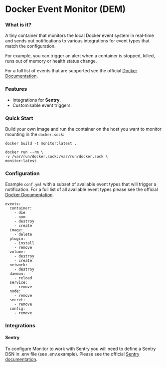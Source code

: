 # Docker Event Monitor (DEM)

### What is it?
A tiny container that monitors the local Docker event system in real-time and sends out notifications to various integrations for event types that match the configuration.

For example, you can trigger an alert when a container is stopped, killed, runs out of memory or health status change.

For a full list of events that are supported see the official [Docker Documentation](https://docs.docker.com/engine/reference/commandline/events/).

### Features
- Integrations for **Sentry**.
- Customisable event triggers.

### Quick Start
Build your own image and run the container on the host you want to monitor mounting in the `docker.sock`:

```
docker build -t monitor:latest .
```

```
docker run --rm \
-v /var/run/docker.sock:/var/run/docker.sock \
monitor:latest
```
### Configuration
Example `conf.yml` with a subset of available event types that will trigger a notification. For a full list of all available event types please see the official [Docker Documentation](https://docs.docker.com/engine/reference/commandline/events/).

```
events:
  container: 
    - die
    - oom
    - destroy
    - create
  image: 
    - delete
  plugin:
    - install
    - remove
  volume: 
    - destroy
    - create
  network:
    - destroy
  daemon:
    - reload
  service:
    - remove
  node:
    - remove
  secret:
    - remove
  config:
    - remove

```

### Integrations
#### Sentry
To configure Monitor to work with Sentry you will need to define a Sentry DSN in .env file (see .env.example).  Please see the official [Sentry documentation](https://docs.sentry.io/platforms/python/).

